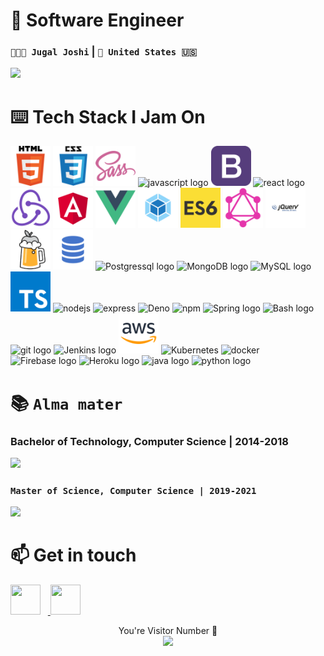 
# 👾 Software Engineer 
### `👨🏻‍💻 Jugal Joshi` |  `📍 United States 🇺🇸` 
<!--<a href="https://www.linkedin.com/in/jugalj05hi/"><img src="https://img.icons8.com/color/48/000000/linkedin.png"/></a> -->




![](https://github.com/jugalj05hi/jugalj05hi/blob/master/GIF7.gif)

 # ⌨️ Tech Stack I Jam On

 <img src="https://raw.githubusercontent.com/github/explore/80688e429a7d4ef2fca1e82350fe8e3517d3494d/topics/html/html.png" width="64" height="64" alt="html logo">         <img src="https://raw.githubusercontent.com/github/explore/80688e429a7d4ef2fca1e82350fe8e3517d3494d/topics/css/css.png" width="64" height="64" alt="css logo">
 <img src="https://raw.githubusercontent.com/github/explore/80688e429a7d4ef2fca1e82350fe8e3517d3494d/topics/sass/sass.png" width="64" height="64" alt="sass logo">
 <img src="https://upload.wikimedia.org/wikipedia/commons/9/99/Unofficial_JavaScript_logo_2.svg" width="64" height="64" alt="javascript logo">
 <img src="https://raw.githubusercontent.com/github/explore/80688e429a7d4ef2fca1e82350fe8e3517d3494d/topics/bootstrap/bootstrap.png" width="64" height="64" alt="bootstrap logo">
 <img src="https://www.vectorlogo.zone/logos/reactjs/reactjs-icon.svg" width="64" height="64" alt="react logo">
 <img src="https://raw.githubusercontent.com/github/explore/80688e429a7d4ef2fca1e82350fe8e3517d3494d/topics/redux/redux.png" class="rounded-1 mr-3" width="64" height="64" alt="redux">
 <img src="https://raw.githubusercontent.com/github/explore/80688e429a7d4ef2fca1e82350fe8e3517d3494d/topics/angular/angular.png" class="rounded-1 mr-3" width="64" height="64" alt="angular">
 <img src="https://raw.githubusercontent.com/github/explore/80688e429a7d4ef2fca1e82350fe8e3517d3494d/topics/vue/vue.png" width="64" height="64" alt="Vue logo">
 <img src="https://raw.githubusercontent.com/github/explore/80688e429a7d4ef2fca1e82350fe8e3517d3494d/topics/webpack/webpack.png" width="64" height="64" alt="Wepack logo">
 <img src="https://raw.githubusercontent.com/github/explore/80688e429a7d4ef2fca1e82350fe8e3517d3494d/topics/es6/es6.png" class="rounded-1 mr-3" width="64" height="64" alt="es6">
 <img src="https://raw.githubusercontent.com/github/explore/5c058a388828bb5fde0bcafd4bc867b5bb3f26f3/topics/graphql/graphql.png" class="rounded-1 mr-3" width="64" height="64" alt="graphql">
 <img src="https://raw.githubusercontent.com/github/explore/80688e429a7d4ef2fca1e82350fe8e3517d3494d/topics/jquery/jquery.png" class="rounded-1 mr-3" width="64" height="64" alt="jquery">
 <img src="https://raw.githubusercontent.com/github/explore/80688e429a7d4ef2fca1e82350fe8e3517d3494d/topics/homebrew/homebrew.png" class="rounded-1 mr-3" width="64" height="64" alt="homebrew">
 <img src="https://raw.githubusercontent.com/github/explore/80688e429a7d4ef2fca1e82350fe8e3517d3494d/topics/sql/sql.png" class="rounded-1 mr-3" width="64" height="64" alt="sql">
 <img src="https://www.vectorlogo.zone/logos/postgresql/postgresql-icon.svg" width="64" height="64" alt="Postgressql logo">
 <img src="https://www.vectorlogo.zone/logos/mongodb/mongodb-icon.svg" width="64" height="64" alt="MongoDB logo">
 <img src="https://www.vectorlogo.zone/logos/mysql/mysql-icon.svg" width="64" height="64" alt="MySQL logo">
 <img src="https://raw.githubusercontent.com/github/explore/80688e429a7d4ef2fca1e82350fe8e3517d3494d/topics/typescript/typescript.png" class="rounded-1 mr-3" width="64" height="64" alt="typescript">
 <img src="https://www.vectorlogo.zone/logos/nodejs/nodejs-icon.svg" class="rounded-1 mr-3" width="64" height="64" alt="nodejs">
 <img src="https://www.vectorlogo.zone/logos/expressjs/expressjs-icon.svg" width="64" height="64" alt="express">
 <img src="https://camo.githubusercontent.com/d9fabaa3d3e4b2c96a90fff907e9f29d855044c2/68747470733a2f2f63646e2e737667706f726e2e636f6d2f6c6f676f732f64656e6f2e737667" width="64" height="64" alt="Deno">
 <img src="https://www.vectorlogo.zone/logos/npmjs/npmjs-icon.svg" class="rounded-1 mr-3" width="64" height="64" alt="npm">
 <img src="https://www.vectorlogo.zone/logos/springio/springio-icon.svg" width="64" height="64" alt="Spring logo">
  <img src="https://www.vectorlogo.zone/logos/gnu_bash/gnu_bash-icon.svg" width="64" height="64" alt="Bash logo">
 <img src="https://www.vectorlogo.zone/logos/git-scm/git-scm-icon.svg" width="64" height="64" alt="git logo">
 <img src="https://www.vectorlogo.zone/logos/jenkins/jenkins-icon.svg" width="64" height="64" alt="Jenkins logo">
 <img src="https://raw.githubusercontent.com/github/explore/fbceb94436312b6dacde68d122a5b9c7d11f9524/topics/aws/aws.png" class="rounded-1 mr-3" width="64" height="64" alt="aws">
 <img src="https://www.vectorlogo.zone/logos/kubernetes/kubernetes-icon.svg" class="rounded-1 mr-3" width="64" height="64" alt="Kubernetes"> 
 <img src="https://www.vectorlogo.zone/logos/docker/docker-icon.svg" class="rounded-1 mr-3" width="64" height="64" alt="docker"> 
  <img src="https://www.vectorlogo.zone/logos/firebase/firebase-icon.svg" width="64" height="64" alt="Firebase logo">
  <img src="https://www.vectorlogo.zone/logos/heroku/heroku-icon.svg" width="64" height="64" alt="Heroku logo">
 <img src="https://www.vectorlogo.zone/logos/java/java-icon.svg" width="64" height="64" alt="java logo">
 <img src="https://www.vectorlogo.zone/logos/python/python-icon.svg" width="64" height="64" alt="python logo">

# 📚 `Alma mater `

### Bachelor of Technology, Computer Science | 2014-2018
  <a href="https://www.srmist.edu.in/" target="_blank"><img src="https://vectorlogoseek.com/wp-content/uploads/2019/03/srm-institute-of-science-and-technology-vector-logo.png" width="250"  /></a>
 

### `Master of Science, Computer Science | 2019-2021`
<img src="https://sciencesprings.files.wordpress.com/2020/03/northeastern-universitylogo.png?w=1248" width="320"/>

 


# 📫 Get in touch 
<a href="https://www.linkedin.com/in/jugalj05hi"><img src="https://www.vectorlogo.zone/logos/linkedin/linkedin-icon.svg" height="48" width="48"/></a>
 &nbsp;&nbsp;<a href="https://twitter.com/jugalj05hi"> <img src="https://www.vectorlogo.zone/logos/twitter/twitter-tile.svg" height="48" width="48"/></a>
<p align="center">
  You're Visitor Number 🚀 <br/>
<img src="https://profile-counter.glitch.me/jugalj05hi/count.svg" />
 </p>
<!--
**jugalj05hi/jugalj05hi** is a ✨ _special_ ✨ repository because its `README.md` (this file) appears on your GitHub profile.

Here are some ideas to get you started:

- 🔭 I’m currently working on ...
- 🌱 I’m currently learning ...
- 👯 I’m looking to collaborate on ...
- 🤔 I’m looking for help with ...
- 💬 Ask me about ...
- 📫 How to reach me: ...
- 😄 Pronouns: ...
- ⚡ Fun fact: ...
-->




